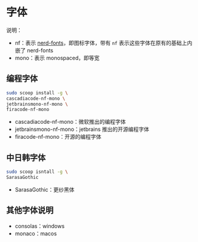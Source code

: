 # 字体

说明：

- nf：表示 [nerd-fonts](https://github.com/ryanoasis/nerd-fonts)，即图标字体，带有 `nf` 表示这些字体在原有的基础上内嵌了 nerd-fonts
- mono：表示 monospaced，即等宽

## 编程字体

```bash
sudo scoop install -g \
cascadiacode-nf-mono \
jetbrainsmono-nf-mono \
firacode-nf-mono
```

- cascadiacode-nf-mono：微软推出的编程字体
- jetbrainsmono-nf-mono：jetbrains 推出的开源编程字体
- firacode-nf-mono：开源的编程字体

## 中日韩字体

```bash
sudo scoop isntall -g \
SarasaGothic
```

- SarasaGothic：更纱黑体

## 其他字体说明

- consolas：windows
- monaco：macos
